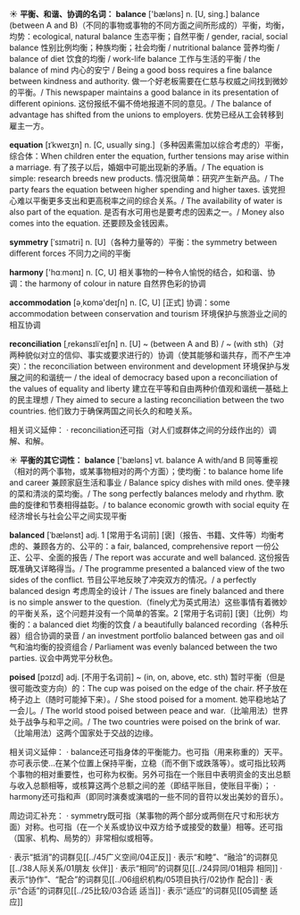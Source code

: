 ☀ <span class="category">**平衡、和谐、协调的名词：**</span>
<span class="vocabulary">**balance**</span> ['bæləns] 
<span class="definition">n. [U, sing.] balance (between A and B)（不同的事物或事物的不同方面之间所形成的）平衡，均衡，均势：</span>ecological, natural balance 生态平衡；自然平衡 / gender, racial, social balance 性别比例均衡；种族均衡；社会均衡 / nutritional balance 营养均衡 / balance of diet 饮食的均衡 / work-life balance 工作与生活的平衡 / the balance of mind 内心的安宁 / Being a good boss requires a fine balance between kindness and authority. 做一个好老板需要在仁慈与权威之间找到微妙的平衡。/ This newspaper maintains a good balance in its presentation of different opinions. 这份报纸不偏不倚地报道不同的意见。/ The balance of advantage has shifted from the unions to employers. 优势已经从工会转移到雇主一方。
                      
<span class="vocabulary">**equation**</span> [ɪˈkweɪʒn]
<span class="definition">n. [C, usually sing.]（多种因素需加以综合考虑的）平衡，综合体：</span>When children enter the equation, further tensions may arise within a marriage. 有了孩子以后，婚姻中可能出现新的矛盾。/ The equation is simple: research breeds new products. 情况很简单：研究产生新产品。/ The party fears the equation between higher spending and higher taxes. 该党担心难以平衡更多支出和更高税率之间的综合关系。/ The availability of water is also part of the equation. 是否有水可用也是要考虑的因素之一。/ Money also comes into the equation. 还要顾及金钱因素。

<span class="vocabulary">**symmetry**</span> [ˈsɪmətri]
<span class="definition">n. [U]（各种力量等的）平衡：</span>the symmetry between different forces 不同力之间的平衡

<span class="vocabulary">**harmony**</span> ['hɑːmənɪ] 
<span class="definition">n. [C, U] 相关事物的一种令人愉悦的结合，如和谐、协调：</span>the harmony of colour in nature 自然界色彩的协调

<span class="vocabulary">**accommodation**</span> [ə͵kɒmə'deɪʃn] 
<span class="definition">n. [C, U] [正式] 协调：</span>some accommodation between conservation and tourism 环境保护与旅游业之间的相互协调
           
<span class="vocabulary">**reconciliation**</span> [ˌrekənsɪliˈeɪʃn]
<span class="definition">n. [U] ~ (between A and B) / ~ (with sth)（对两种貌似对立的信仰、事实或要求进行的）协调（使其能够和谐共存，而不产生冲突）：</span>the reconciliation between environment and development 环境保护与发展之间的和谐统一 / the ideal of democracy based upon a reconciliation of the values of equality and liberty 建立在平等和自由两种价值观和谐统一基础上的民主理想 / They aimed to secure a lasting reconciliation between the two countries. 他们致力于确保两国之间长久的和睦关系。

相关词义延伸：
· reconciliation还可指（对人们或群体之间的分歧作出的）调解、和解。
 
☀ <span class="category">**平衡的其它词性：**</span>
<span class="vocabulary">**balance**</span> ['bæləns] 
<span class="definition">vt. balance A with/and B 同等重视（相对的两个事物，或某事物相对的两个方面）；使均衡：</span>to balance home life and career 兼顾家庭生活和事业 / Balance spicy dishes with mild ones. 使辛辣的菜和清淡的菜均衡。/ The song perfectly balances melody and rhythm. 歌曲的旋律和节奏相得益彰。/ to balance economic growth with social equity 在经济增长与社会公平之间实现平衡
              
<span class="vocabulary">**balanced**</span> [ˈbælənst]
<span class="definition">adj. 1 [常用于名词前] [褒]（报告、书籍、文件等）均衡考虑的、兼顾各方的、公平的：</span>a fair, balanced, comprehensive report 一份公正、公平、全面的报告 / The report was accurate and well balanced. 这份报告既准确又详略得当。/ The programme presented a balanced view of the two sides of the conflict. 节目公平地反映了冲突双方的情况。/ a perfectly balanced design 考虑周全的设计 / The issues are finely balanced and there is no simple answer to the question.（finely尤为英式用法）这些事情有着微妙的平衡关系，这个问题并没有一个简单的答案。<span class="definition">2 [常用于名词前] [褒]（比例）均衡的：</span>a balanced diet 均衡的饮食 / a beautifully balanced recording（各种乐器）组合协调的录音 / an investment portfolio balanced between gas and oil 气和油均衡的投资组合 / Parliament was evenly balanced between the two parties. 议会中两党平分秋色。

<span class="vocabulary">**poised**</span> [pɔɪzd]
<span class="definition">adj. [不用于名词前] ~ (in, on, above, etc. sth) 暂时平衡（但是很可能改变方向）的：</span>The cup was poised on the edge of the chair. 杯子放在椅子边上（随时可能掉下来）。/ She stood poised for a moment. 她平稳地站了一会儿。/ The world stood poised between peace and war.（比喻用法）世界处于战争与和平之间。/ The two countries were poised on the brink of war.（比喻用法）这两个国家处于交战的边缘。

相关词义延伸：
· balance还可指身体的平衡能力。也可指（用来称重的）天平。亦可表示使…在某个位置上保持平衡，立稳（而不倒下或跌落等）。或可指比较两个事物的相对重要性，也可称为权衡。另外可指在一个账目中表明资金的支出总额与收入总额相等，或核算这两个总额之间的差（即结平账目，使账目平衡）；
· harmony还可指和声（即同时演奏或演唱的一些不同的音符以发出美妙的音乐）。

周边词汇补充：
· symmetry既可指（某事物的两个部分或两侧在尺寸和形状方面）对称。也可指（在一个关系或协议中双方给予或接受的数量）相等。还可指（国家、机构、局势的）非常相似或相等。

· 表示“抵消”的词群见[[../45广义空间/04正反]]
· 表示“和睦”、“融洽”的词群见[[../38人际关系/01朋友 伙伴]]
· 表示“相同”的词群见[[../24异同/01相异 相同]]
· 表示“协作”、“配合”的词群见[[../06组织机构/05项目执行/02协作 配合]]
· 表示“合适”的词群见[[../25比较/03合适 适当]]
· 表示“适应”的词群见[[05调整 适应]]
